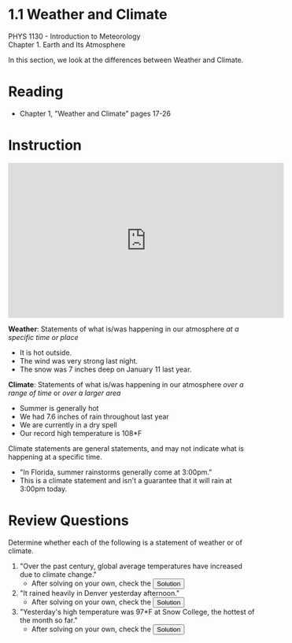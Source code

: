 # 1.1 Weather and Climate
PHYS 1130 - Introduction to Meteorology<br>
Chapter 1. Earth and Its Atmosphere

In this section, we look at the differences between Weather and Climate.

# Reading
* Chapter 1, "Weather and Climate" pages 17-26

# Instruction
<iframe width="560" height="315" src="https://www.youtube.com/embed/W1r6BjFZ9n4?si=bGUs5AOSipnS10Qb" title="YouTube video player" frameborder="0" allow="accelerometer; autoplay; clipboard-write; encrypted-media; gyroscope; picture-in-picture; web-share" referrerpolicy="strict-origin-when-cross-origin" allowfullscreen></iframe>

__Weather__: Statements of what is/was happening in our atmosphere *at a specific time or place*
* It is hot outside.
* The wind was very strong last night.
* The snow was 7 inches deep on January 11 last year.

__Climate__: Statements of what is/was happening in our atmosphere *over a range of time* or *over a larger area*
* Summer is generally hot
* We had 7.6 inches of rain throughout last year
* We are currently in a dry spell
* Our record high temperature is 108*F

Climate statements are general statements, and may not indicate what is happening at a specific time.
* "In Florida, summer rainstorms generally come at 3:00pm."
* This is a climate statement and isn't a guarantee that it will rain at 3:00pm today.

# Review Questions
Determine whether each of the following is a statement of weather or of climate.
1. "Over the past century, global average temperatures have increased due to climate change."
    * After solving on your own, check the <button popovertarget="Question_1">Solution</button>
2. "It rained heavily in Denver yesterday afternoon."
    * After solving on your own, check the <button popovertarget="Question_2">Solution</button>
3. "Yesterday's high temperature was 97*F at Snow College, the hottest of the month so far."
    * After solving on your own, check the <button popovertarget="Question_3">Solution</button>


<div popover id="Question_1">

## Question 1.1.1
1. "Over the past century, global average temperatures have increased due to climate change."

We are talking about temperatures both over a large area and over a large period of time. Therefore, __this is a statement of climate__.

<center><button popovertarget="Question_1" popovertargetaction="hide">Close</button></center>
</div>

<div popover id="Question_2">

## Question 1.1.2
2. "It rained heavily in Denver yesterday afternoon."

In this case, we are talking about weather at a specific time (yesterday afternoon) and a specific place (Denver). Therefore, __this is a statement of weather__.

<center><button popovertarget="Question_2" popovertargetaction="hide">Close</button></center>
</div>

<div popover id="Question_3">

## Question 1.1.3
3. "Yesterday's high temperature at Snow College was 97*F, the hottest of the month so far."

This is actually both.
* "Yesterday's high temperature at Snow College was 97*F" indicates a specific time (yesterday) and a specific place (Snow College). So, this is a statement of weather.
* "...the hottest of the month so far" compares the weather statement just made to all temperatures over a large period of time (the month). So, this is a statement of climate.

So, this sentence has __one element that is about weather__ and __another element that is about climate__.

<center><button popovertarget="Question_3" popovertargetaction="hide">Close</button></center>
</div>